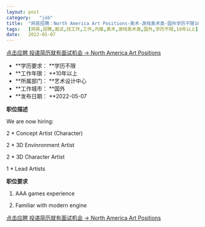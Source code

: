 ```yaml
---
layout:	post
category:	"job"
title:	"网易招聘：North America Art Positions-美术-游戏美术类-国外学历不限10年以上"
tags:	[网易,招聘,面试,找工作,工作,内推,美术,游戏美术类,国外,学历不限,10年以上]
date:	2022-05-07
---
```


[点击应聘 投递简历就有面试机会 ->  North America Art Positions](http://mobile.bole.netease.com/bole/boleDetail?id=39631&employeeId=346f03c3cda5f04c&key=all)



- **学历要求： **学历不限
- **工作年限： **10年以上
- **所属部门： **艺术设计中心
- **工作城市： **国外
- **发布日期： **2022-05-07



**职位描述**

We are now hiring:

2 * Concept Artist (Character)

2 * 3D Envinronment Artist

2 * 3D Character Artist

1 * Lead Artists



**职位要求**

1. AAA games experience

2. Familiar with modern engine



[点击应聘 投递简历就有面试机会 ->  North America Art Positions](http://mobile.bole.netease.com/bole/boleDetail?id=39631&employeeId=346f03c3cda5f04c&key=all)